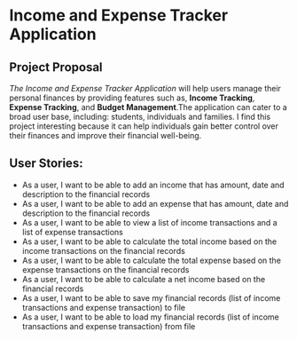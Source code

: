 # Income and Expense Tracker Application

## Project Proposal
*The Income and Expense Tracker Application* will help users manage their personal finances by providing features such as, **Income Tracking**, **Expense Tracking**, and **Budget Management**.The application can cater to a broad user base, including: students, individuals and families. I find this project interesting because it can help individuals gain better control over their finances and improve their financial well-being.

## User Stories:

- As a user, I want to be able to add an income that has amount, date and description to the financial records
- As a user, I want to be able to add an expense that has amount, date and description to the financial records
- As a user, I want to be able to view a list of income transactions and a list of expense transactions
- As a user, I want to be able to calculate the total income based on the income transactions on the financial records
- As a user, I want to be able to calculate the total expense based on the expense transactions on the financial records
- As a user, I want to be able to calculate a net income based on the financial records
- As a user, I want to be able to save my financial records (list of income transactions and expense transaction) to file
- As a user, I want to be able to load my financial records (list of income transactions and expense transaction) from file
